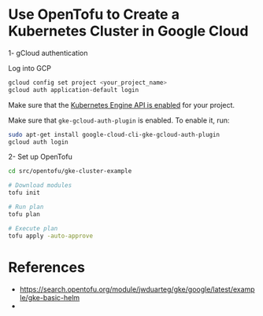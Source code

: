 # Use OpenTofu to Create a Kubernetes Cluster in Google Cloud

1- gCloud authentication

Log into GCP

```bash
gcloud config set project <your_project_name>
gcloud auth application-default login
```

Make sure that the [Kubernetes Engine API is enabled](https://console.cloud.google.com/apis/api/container.googleapis.com) for your project.

Make sure that `gke-gcloud-auth-plugin` is enabled. To enable it, run:

```bash
sudo apt-get install google-cloud-cli-gke-gcloud-auth-plugin
gcloud auth login
```

2- Set up OpenTofu

```bash
cd src/opentofu/gke-cluster-example

# Download modules
tofu init

# Run plan
tofu plan

# Execute plan
tofu apply -auto-approve
```

# References

* https://search.opentofu.org/module/jwduarteg/gke/google/latest/example/gke-basic-helm
* 